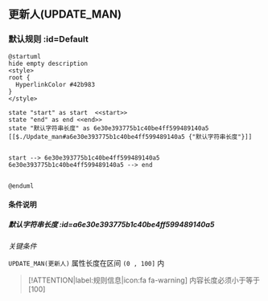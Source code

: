 ## 更新人(UPDATE_MAN) <!-- {docsify-ignore-all} -->

   

### 默认规则 :id=Default

```plantuml
@startuml
hide empty description
<style>
root {
  HyperlinkColor #42b983
}
</style>

state "start" as start  <<start>>
state "end" as end <<end>>
state "默认字符串长度" as 6e30e393775b1c40be4ff599489140a5 [[$./Update_man#a6e30e393775b1c40be4ff599489140a5 {"默认字符串长度"}]]


start --> 6e30e393775b1c40be4ff599489140a5 
6e30e393775b1c40be4ff599489140a5 --> end 


@enduml
```

#### 条件说明

##### 默认字符串长度 :id=a6e30e393775b1c40be4ff599489140a5


*关键条件*


`UPDATE_MAN(更新人)` 属性长度在区间 `(0 , 100]` 内

> [!ATTENTION|label:规则信息|icon:fa fa-warning]
> 内容长度必须小于等于[100]







